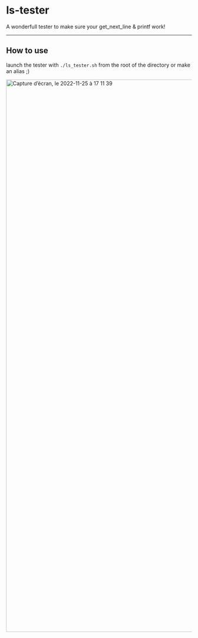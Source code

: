 # ls-tester #

A wonderfull tester to make sure your get_next_line & printf work! 

---
## How to use ##
launch the tester with `./ls_tester.sh` from the root of the directory or make an alias ;)

<img width="1499" alt="Capture d’écran, le 2022-11-25 à 17 11 39" src="https://user-images.githubusercontent.com/114107506/204059443-3389b742-a4d5-4261-9ff3-619998f6e74a.png">
